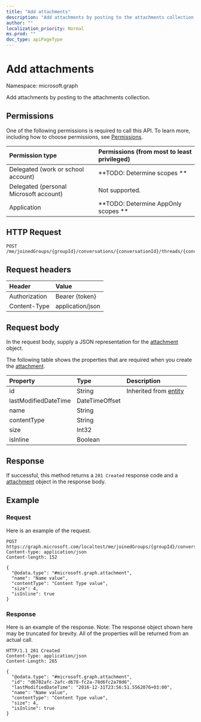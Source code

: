 ```yaml
---
title: "Add attachments"
description: "Add attachments by posting to the attachments collection."
author: ""
localization_priority: Normal
ms.prod: ""
doc_type: apiPageType
---
```


# Add attachments

Namespace: microsoft.graph

Add attachments by posting to the attachments collection.

## Permissions
One of the following permissions is required to call this API. To learn more, including how to choose permissions, see [Permissions](/concepts/permissions-reference.md).

|Permission type|Permissions (from most to least privileged)|
|:---|:---|
|Delegated (work or school account)|**TODO: Determine scopes **|
|Delegated (personal Microsoft account)|Not supported.|
|Application|**TODO: Determine AppOnly scopes **|

## HTTP Request
<!-- {
  "blockType": "ignored"
}
-->
``` http
POST /me/joinedGroups/{groupId}/conversations/{conversationId}/threads/{conversationThreadId}/posts/{postId}/attachments/$ref
```

## Request headers
|Header|Value|
|:---|:---|
|Authorization|Bearer {token}|
|Content-Type|application/json|

## Request body
In the request body, supply a JSON representation for the [attachment](../resources/attachment.md) object.

The following table shows the properties that are required when you create the [attachment](../resources/attachment.md).

|Property|Type|Description|
|:---|:---|:---|
|id|String| Inherited from [entity](../resources/entity.md)|
|lastModifiedDateTime|DateTimeOffset||
|name|String||
|contentType|String||
|size|Int32||
|isInline|Boolean||



## Response
If successful, this method returns a `201 Created` response code and a [attachment](../resources/attachment.md) object in the response body.

## Example

### Request
Here is an example of the request.
<!-- {
  "blockType": "request",
  "name": "create_attachment_from_"
}
-->
``` http
POST https://graph.microsoft.com/localtest/me/joinedGroups/{groupId}/conversations/{conversationId}/threads/{conversationThreadId}/posts/{postId}/attachments
Content-type: application/json
Content-length: 152

{
  "@odata.type": "#microsoft.graph.attachment",
  "name": "Name value",
  "contentType": "Content Type value",
  "size": 4,
  "isInline": true
}
```

### Response
Here is an example of the response. Note: The response object shown here may be truncated for brevity. All of the properties will be returned from an actual call.
<!-- {
  "blockType": "response",
  "truncated": true,
  "@odata.type": "microsoft.graph.attachment"
}
-->
``` http
HTTP/1.1 201 Created
Content-Type: application/json
Content-Length: 265

{
  "@odata.type": "#microsoft.graph.attachment",
  "id": "d6782afc-2afc-d678-fc2a-78d6fc2a78d6",
  "lastModifiedDateTime": "2016-12-31T23:56:51.5562076+03:00",
  "name": "Name value",
  "contentType": "Content Type value",
  "size": 4,
  "isInline": true
}
```

